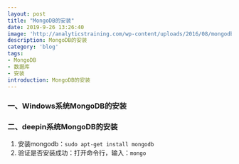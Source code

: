 ```yaml
---
layout: post
title: "MongoDB的安装"
date: 2019-9-26 13:26:40
image: 'http://analyticstraining.com/wp-content/uploads/2016/08/mongodb.jpeg'
description: MongoDB的安装
category: 'blog'
tags:
- MongoDB
- 数据库
- 安装
introduction: MongoDB的安装
---
```


### 一、Windows系统MongoDB的安装

### 二、deepin系统MongoDB的安装
1. 安装mongodb：`sudo apt-get install mongodb`  
2. 验证是否安装成功：打开命令行，输入：`mongo`  



